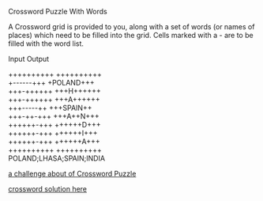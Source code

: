 Crossword Puzzle With Words

A  Crossword grid is provided to you, along with a set of words (or names of places) which need to be filled into the grid.
Cells marked with a - are to be filled with the word list.


Input 	   		Output

++++++++++ 		++++++++++  
+------+++ 		+POLAND+++  
+++-++++++ 		+++H++++++  
+++-++++++ 		+++A++++++  
+++-----++ 		+++SPAIN++  
+++-++-+++ 		+++A++N+++  
++++++-+++ 		++++++D+++  
++++++-+++ 		++++++I+++  
++++++-+++ 		++++++A+++  
++++++++++ 		++++++++++  
POLAND;LHASA;SPAIN;INDIA  

[a challenge about of Crossword Puzzle](https://www.hackerrank.com/challenges/crossword-puzzle/problem)  

[crossword solution here](./crossword.py)  
